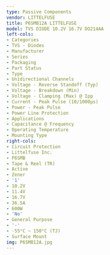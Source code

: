 ```yaml
---
type: Passive Components
vendor: LITTELFUSE
title: P6SMB12A LITTELFUSE
model: TVS DIODE 10.2V 16.7V DO214AA
left-cols:
- Categories
- TVS - Diodes
- Manufacturer
- Series
- Packaging 
- Part Status
- Type
- Unidirectional Channels
- Voltage - Reverse Standoff (Typ)
- Voltage - Breakdown (Min)
- Voltage - Clamping (Max) @ Ipp
- Current - Peak Pulse (10/1000µs)
- Power - Peak Pulse
- Power Line Protection
- Applications
- Capacitance @ Frequency
- Operating Temperature
- Mounting Type
right-cols:
- Circuit Protection
- Littelfuse Inc.
- P6SMB
- Tape & Reel (TR) 
- Active
- Zener
- '1'
- 10.2V
- 11.4V
- 16.7V
- 36.5A
- 600W
- 'No'
- General Purpose
- '-'
- -55°C ~ 150°C (TJ)
- Surface Mount
img: P6SMB12A.jpg
---
```

